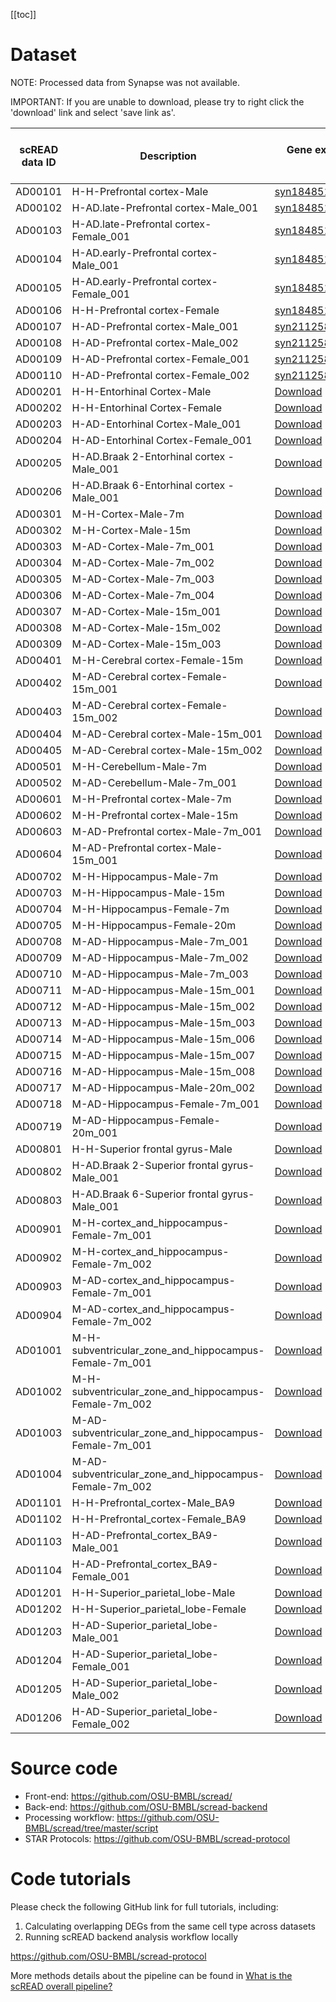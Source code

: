 [[toc]]

# Dataset

NOTE: Processed data from Synapse was not available.

IMPORTANT: If you are unable to download, please try to right click the 'download' link and select 'save link as'.


| scREAD data ID | Description                                            | Gene expression matrix (.txt.gz)                                                                                          | Cell type label (.txt.gz)                                                                   | Processed Seurat object (.rds)                                              |
| -------------- | ------------------------------------------------------ | ------------------------------------------------------------------------------------------------------------------------- | ------------------------------------------------------------------------------------------- | --------------------------------------------------------------------------- |
| AD00101        | H-H-Prefrontal cortex-Male                             | [syn18485175](https://www.synapse.org/#!Synapse:syn18485175);[syn21125841](https://www.synapse.org/#!Synapse:syn21125841) | NA                                                                                          | NA                                                                          |
| AD00102        | H-AD.late-Prefrontal cortex-Male_001                   | [syn18485175](https://www.synapse.org/#!Synapse:syn18485175)                                                              | NA                                                                                          | NA                                                                          |
| AD00103        | H-AD.late-Prefrontal cortex-Female_001                 | [syn18485175](https://www.synapse.org/#!Synapse:syn18485175)                                                              | NA                                                                                          | NA                                                                          |
| AD00104        | H-AD.early-Prefrontal cortex-Male_001                  | [syn18485175](https://www.synapse.org/#!Synapse:syn18485175)                                                              | NA                                                                                          | NA                                                                          |
| AD00105        | H-AD.early-Prefrontal cortex-Female_001                | [syn18485175](https://www.synapse.org/#!Synapse:syn18485175)                                                              | NA                                                                                          | NA                                                                          |
| AD00106        | H-H-Prefrontal cortex-Female                           | [syn18485175](https://www.synapse.org/#!Synapse:syn18485175);[syn21125841](https://www.synapse.org/#!Synapse:syn21125841) | NA                                                                                          | NA                                                                          |
| AD00107        | H-AD-Prefrontal cortex-Male_001                        | [syn21125841](https://www.synapse.org/#!Synapse:syn21125841)                                                              | NA                                                                                          | NA                                                                          |
| AD00108        | H-AD-Prefrontal cortex-Male_002                        | [syn21125841](https://www.synapse.org/#!Synapse:syn21125841)                                                              | NA                                                                                          | NA                                                                          |
| AD00109        | H-AD-Prefrontal cortex-Female_001                      | [syn21125841](https://www.synapse.org/#!Synapse:syn21125841)                                                              | NA                                                                                          | NA                                                                          |
| AD00110        | H-AD-Prefrontal cortex-Female_002                      | [syn21125841](https://www.synapse.org/#!Synapse:syn21125841)                                                              | NA                                                                                          | NA                                                                          |
| AD00201        | H-H-Entorhinal Cortex-Male                             | [Download](https://bmbl.bmi.osumc.edu/downloadFiles/scread/expression/AD00201_expr.txt.gz)                                | [Download](https://bmbl.bmi.osumc.edu/downloadFiles/scread/label/AD00201_cell_label.txt.gz) | [Download](https://bmbl.bmi.osumc.edu/downloadFiles/scread/obj/AD00201.rds) |
| AD00202        | H-H-Entorhinal Cortex-Female                           | [Download](https://bmbl.bmi.osumc.edu/downloadFiles/scread/expression/AD00202_expr.txt.gz)                                | [Download](https://bmbl.bmi.osumc.edu/downloadFiles/scread/label/AD00202_cell_label.txt.gz) | [Download](https://bmbl.bmi.osumc.edu/downloadFiles/scread/obj/AD00202.rds) |
| AD00203        | H-AD-Entorhinal Cortex-Male_001                        | [Download](https://bmbl.bmi.osumc.edu/downloadFiles/scread/expression/AD00203_expr.txt.gz)                                | [Download](https://bmbl.bmi.osumc.edu/downloadFiles/scread/label/AD00203_cell_label.txt.gz) | [Download](https://bmbl.bmi.osumc.edu/downloadFiles/scread/obj/AD00203.rds) |
| AD00204        | H-AD-Entorhinal Cortex-Female_001                      | [Download](https://bmbl.bmi.osumc.edu/downloadFiles/scread/expression/AD00204_expr.txt.gz)                                | [Download](https://bmbl.bmi.osumc.edu/downloadFiles/scread/label/AD00204_cell_label.txt.gz) | [Download](https://bmbl.bmi.osumc.edu/downloadFiles/scread/obj/AD00204.rds) |
| AD00205        | H-AD.Braak 2-Entorhinal cortex -Male_001               | [Download](https://bmbl.bmi.osumc.edu/downloadFiles/scread/expression/AD00205_expr.txt.gz)                                | [Download](https://bmbl.bmi.osumc.edu/downloadFiles/scread/label/AD00205_cell_label.txt.gz) | [Download](https://bmbl.bmi.osumc.edu/downloadFiles/scread/obj/AD00205.rds) |
| AD00206        | H-AD.Braak 6-Entorhinal cortex -Male_001               | [Download](https://bmbl.bmi.osumc.edu/downloadFiles/scread/expression/AD00206_expr.txt.gz)                                | [Download](https://bmbl.bmi.osumc.edu/downloadFiles/scread/label/AD00206_cell_label.txt.gz) | [Download](https://bmbl.bmi.osumc.edu/downloadFiles/scread/obj/AD00206.rds) |
| AD00301        | M-H-Cortex-Male-7m                                     | [Download](https://bmbl.bmi.osumc.edu/downloadFiles/scread/expression/AD00301_expr.txt.gz)                                | [Download](https://bmbl.bmi.osumc.edu/downloadFiles/scread/label/AD00301_cell_label.txt.gz) | [Download](https://bmbl.bmi.osumc.edu/downloadFiles/scread/obj/AD00301.rds) |
| AD00302        | M-H-Cortex-Male-15m                                    | [Download](https://bmbl.bmi.osumc.edu/downloadFiles/scread/expression/AD00302_expr.txt.gz)                                | [Download](https://bmbl.bmi.osumc.edu/downloadFiles/scread/label/AD00302_cell_label.txt.gz) | [Download](https://bmbl.bmi.osumc.edu/downloadFiles/scread/obj/AD00302.rds) |
| AD00303        | M-AD-Cortex-Male-7m_001                                | [Download](https://bmbl.bmi.osumc.edu/downloadFiles/scread/expression/AD00303_expr.txt.gz)                                | [Download](https://bmbl.bmi.osumc.edu/downloadFiles/scread/label/AD00303_cell_label.txt.gz) | [Download](https://bmbl.bmi.osumc.edu/downloadFiles/scread/obj/AD00303.rds) |
| AD00304        | M-AD-Cortex-Male-7m_002                                | [Download](https://bmbl.bmi.osumc.edu/downloadFiles/scread/expression/AD00304_expr.txt.gz)                                | [Download](https://bmbl.bmi.osumc.edu/downloadFiles/scread/label/AD00304_cell_label.txt.gz) | [Download](https://bmbl.bmi.osumc.edu/downloadFiles/scread/obj/AD00304.rds) |
| AD00305        | M-AD-Cortex-Male-7m_003                                | [Download](https://bmbl.bmi.osumc.edu/downloadFiles/scread/expression/AD00305_expr.txt.gz)                                | [Download](https://bmbl.bmi.osumc.edu/downloadFiles/scread/label/AD00305_cell_label.txt.gz) | [Download](https://bmbl.bmi.osumc.edu/downloadFiles/scread/obj/AD00305.rds) |
| AD00306        | M-AD-Cortex-Male-7m_004                                | [Download](https://bmbl.bmi.osumc.edu/downloadFiles/scread/expression/AD00306_expr.txt.gz)                                | [Download](https://bmbl.bmi.osumc.edu/downloadFiles/scread/label/AD00306_cell_label.txt.gz) | [Download](https://bmbl.bmi.osumc.edu/downloadFiles/scread/obj/AD00306.rds) |
| AD00307        | M-AD-Cortex-Male-15m_001                               | [Download](https://bmbl.bmi.osumc.edu/downloadFiles/scread/expression/AD00307_expr.txt.gz)                                | [Download](https://bmbl.bmi.osumc.edu/downloadFiles/scread/label/AD00307_cell_label.txt.gz) | [Download](https://bmbl.bmi.osumc.edu/downloadFiles/scread/obj/AD00307.rds) |
| AD00308        | M-AD-Cortex-Male-15m_002                               | [Download](https://bmbl.bmi.osumc.edu/downloadFiles/scread/expression/AD00308_expr.txt.gz)                                | [Download](https://bmbl.bmi.osumc.edu/downloadFiles/scread/label/AD00308_cell_label.txt.gz) | [Download](https://bmbl.bmi.osumc.edu/downloadFiles/scread/obj/AD00308.rds) |
| AD00309        | M-AD-Cortex-Male-15m_003                               | [Download](https://bmbl.bmi.osumc.edu/downloadFiles/scread/expression/AD00309_expr.txt.gz)                                | [Download](https://bmbl.bmi.osumc.edu/downloadFiles/scread/label/AD00309_cell_label.txt.gz) | [Download](https://bmbl.bmi.osumc.edu/downloadFiles/scread/obj/AD00309.rds) |
| AD00401        | M-H-Cerebral cortex-Female-15m                         | [Download](https://bmbl.bmi.osumc.edu/downloadFiles/scread/expression/AD00401_expr.txt.gz)                                | [Download](https://bmbl.bmi.osumc.edu/downloadFiles/scread/label/AD00401_cell_label.txt.gz) | [Download](https://bmbl.bmi.osumc.edu/downloadFiles/scread/obj/AD00401.rds) |
| AD00402        | M-AD-Cerebral cortex-Female-15m_001                    | [Download](https://bmbl.bmi.osumc.edu/downloadFiles/scread/expression/AD00402_expr.txt.gz)                                | [Download](https://bmbl.bmi.osumc.edu/downloadFiles/scread/label/AD00402_cell_label.txt.gz) | [Download](https://bmbl.bmi.osumc.edu/downloadFiles/scread/obj/AD00402.rds) |
| AD00403        | M-AD-Cerebral cortex-Female-15m_002                    | [Download](https://bmbl.bmi.osumc.edu/downloadFiles/scread/expression/AD00403_expr.txt.gz)                                | [Download](https://bmbl.bmi.osumc.edu/downloadFiles/scread/label/AD00403_cell_label.txt.gz) | [Download](https://bmbl.bmi.osumc.edu/downloadFiles/scread/obj/AD00403.rds) |
| AD00404        | M-AD-Cerebral cortex-Male-15m_001                      | [Download](https://bmbl.bmi.osumc.edu/downloadFiles/scread/expression/AD00404_expr.txt.gz)                                | [Download](https://bmbl.bmi.osumc.edu/downloadFiles/scread/label/AD00404_cell_label.txt.gz) | [Download](https://bmbl.bmi.osumc.edu/downloadFiles/scread/obj/AD00404.rds) |
| AD00405        | M-AD-Cerebral cortex-Male-15m_002                      | [Download](https://bmbl.bmi.osumc.edu/downloadFiles/scread/expression/AD00405_expr.txt.gz)                                | [Download](https://bmbl.bmi.osumc.edu/downloadFiles/scread/label/AD00405_cell_label.txt.gz) | [Download](https://bmbl.bmi.osumc.edu/downloadFiles/scread/obj/AD00405.rds) |
| AD00501        | M-H-Cerebellum-Male-7m                                 | [Download](https://bmbl.bmi.osumc.edu/downloadFiles/scread/expression/AD00501_expr.txt.gz)                                | [Download](https://bmbl.bmi.osumc.edu/downloadFiles/scread/label/AD00501_cell_label.txt.gz) | [Download](https://bmbl.bmi.osumc.edu/downloadFiles/scread/obj/AD00501.rds) |
| AD00502        | M-AD-Cerebellum-Male-7m_001                            | [Download](https://bmbl.bmi.osumc.edu/downloadFiles/scread/expression/AD00502_expr.txt.gz)                                | [Download](https://bmbl.bmi.osumc.edu/downloadFiles/scread/label/AD00502_cell_label.txt.gz) | [Download](https://bmbl.bmi.osumc.edu/downloadFiles/scread/obj/AD00502.rds) |
| AD00601        | M-H-Prefrontal cortex-Male-7m                          | [Download](https://bmbl.bmi.osumc.edu/downloadFiles/scread/expression/AD00601_expr.txt.gz)                                | [Download](https://bmbl.bmi.osumc.edu/downloadFiles/scread/label/AD00601_cell_label.txt.gz) | [Download](https://bmbl.bmi.osumc.edu/downloadFiles/scread/obj/AD00601.rds) |
| AD00602        | M-H-Prefrontal cortex-Male-15m                         | [Download](https://bmbl.bmi.osumc.edu/downloadFiles/scread/expression/AD00602_expr.txt.gz)                                | [Download](https://bmbl.bmi.osumc.edu/downloadFiles/scread/label/AD00602_cell_label.txt.gz) | [Download](https://bmbl.bmi.osumc.edu/downloadFiles/scread/obj/AD00602.rds) |
| AD00603        | M-AD-Prefrontal cortex-Male-7m_001                     | [Download](https://bmbl.bmi.osumc.edu/downloadFiles/scread/expression/AD00603_expr.txt.gz)                                | [Download](https://bmbl.bmi.osumc.edu/downloadFiles/scread/label/AD00603_cell_label.txt.gz) | [Download](https://bmbl.bmi.osumc.edu/downloadFiles/scread/obj/AD00603.rds) |
| AD00604        | M-AD-Prefrontal cortex-Male-15m_001                    | [Download](https://bmbl.bmi.osumc.edu/downloadFiles/scread/expression/AD00604_expr.txt.gz)                                | [Download](https://bmbl.bmi.osumc.edu/downloadFiles/scread/label/AD00604_cell_label.txt.gz) | [Download](https://bmbl.bmi.osumc.edu/downloadFiles/scread/obj/AD00604.rds) |
| AD00702        | M-H-Hippocampus-Male-7m                                | [Download](https://bmbl.bmi.osumc.edu/downloadFiles/scread/expression/AD00702_expr.txt.gz)                                | [Download](https://bmbl.bmi.osumc.edu/downloadFiles/scread/label/AD00702_cell_label.txt.gz) | [Download](https://bmbl.bmi.osumc.edu/downloadFiles/scread/obj/AD00702.rds) |
| AD00703        | M-H-Hippocampus-Male-15m                               | [Download](https://bmbl.bmi.osumc.edu/downloadFiles/scread/expression/AD00703_expr.txt.gz)                                | [Download](https://bmbl.bmi.osumc.edu/downloadFiles/scread/label/AD00703_cell_label.txt.gz) | [Download](https://bmbl.bmi.osumc.edu/downloadFiles/scread/obj/AD00703.rds) |
| AD00704        | M-H-Hippocampus-Female-7m                              | [Download](https://bmbl.bmi.osumc.edu/downloadFiles/scread/expression/AD00704_expr.txt.gz)                                | [Download](https://bmbl.bmi.osumc.edu/downloadFiles/scread/label/AD00704_cell_label.txt.gz) | [Download](https://bmbl.bmi.osumc.edu/downloadFiles/scread/obj/AD00704.rds) |
| AD00705        | M-H-Hippocampus-Female-20m                             | [Download](https://bmbl.bmi.osumc.edu/downloadFiles/scread/expression/AD00705_expr.txt.gz)                                | [Download](https://bmbl.bmi.osumc.edu/downloadFiles/scread/label/AD00705_cell_label.txt.gz) | [Download](https://bmbl.bmi.osumc.edu/downloadFiles/scread/obj/AD00705.rds) |
| AD00708        | M-AD-Hippocampus-Male-7m_001                           | [Download](https://bmbl.bmi.osumc.edu/downloadFiles/scread/expression/AD00708_expr.txt.gz)                                | [Download](https://bmbl.bmi.osumc.edu/downloadFiles/scread/label/AD00708_cell_label.txt.gz) | [Download](https://bmbl.bmi.osumc.edu/downloadFiles/scread/obj/AD00708.rds) |
| AD00709        | M-AD-Hippocampus-Male-7m_002                           | [Download](https://bmbl.bmi.osumc.edu/downloadFiles/scread/expression/AD00709_expr.txt.gz)                                | [Download](https://bmbl.bmi.osumc.edu/downloadFiles/scread/label/AD00709_cell_label.txt.gz) | [Download](https://bmbl.bmi.osumc.edu/downloadFiles/scread/obj/AD00709.rds) |
| AD00710        | M-AD-Hippocampus-Male-7m_003                           | [Download](https://bmbl.bmi.osumc.edu/downloadFiles/scread/expression/AD00710_expr.txt.gz)                                | [Download](https://bmbl.bmi.osumc.edu/downloadFiles/scread/label/AD00710_cell_label.txt.gz) | [Download](https://bmbl.bmi.osumc.edu/downloadFiles/scread/obj/AD00710.rds) |
| AD00711        | M-AD-Hippocampus-Male-15m_001                          | [Download](https://bmbl.bmi.osumc.edu/downloadFiles/scread/expression/AD00711_expr.txt.gz)                                | [Download](https://bmbl.bmi.osumc.edu/downloadFiles/scread/label/AD00711_cell_label.txt.gz) | [Download](https://bmbl.bmi.osumc.edu/downloadFiles/scread/obj/AD00711.rds) |
| AD00712        | M-AD-Hippocampus-Male-15m_002                          | [Download](https://bmbl.bmi.osumc.edu/downloadFiles/scread/expression/AD00712_expr.txt.gz)                                | [Download](https://bmbl.bmi.osumc.edu/downloadFiles/scread/label/AD00712_cell_label.txt.gz) | [Download](https://bmbl.bmi.osumc.edu/downloadFiles/scread/obj/AD00712.rds) |
| AD00713        | M-AD-Hippocampus-Male-15m_003                          | [Download](https://bmbl.bmi.osumc.edu/downloadFiles/scread/expression/AD00713_expr.txt.gz)                                | [Download](https://bmbl.bmi.osumc.edu/downloadFiles/scread/label/AD00713_cell_label.txt.gz) | [Download](https://bmbl.bmi.osumc.edu/downloadFiles/scread/obj/AD00713.rds) |
| AD00714        | M-AD-Hippocampus-Male-15m_006                          | [Download](https://bmbl.bmi.osumc.edu/downloadFiles/scread/expression/AD00714_expr.txt.gz)                                | [Download](https://bmbl.bmi.osumc.edu/downloadFiles/scread/label/AD00714_cell_label.txt.gz) | [Download](https://bmbl.bmi.osumc.edu/downloadFiles/scread/obj/AD00714.rds) |
| AD00715        | M-AD-Hippocampus-Male-15m_007                          | [Download](https://bmbl.bmi.osumc.edu/downloadFiles/scread/expression/AD00715_expr.txt.gz)                                | [Download](https://bmbl.bmi.osumc.edu/downloadFiles/scread/label/AD00715_cell_label.txt.gz) | [Download](https://bmbl.bmi.osumc.edu/downloadFiles/scread/obj/AD00715.rds) |
| AD00716        | M-AD-Hippocampus-Male-15m_008                          | [Download](https://bmbl.bmi.osumc.edu/downloadFiles/scread/expression/AD00716_expr.txt.gz)                                | [Download](https://bmbl.bmi.osumc.edu/downloadFiles/scread/label/AD00716_cell_label.txt.gz) | [Download](https://bmbl.bmi.osumc.edu/downloadFiles/scread/obj/AD00716.rds) |
| AD00717        | M-AD-Hippocampus-Male-20m_002                          | [Download](https://bmbl.bmi.osumc.edu/downloadFiles/scread/expression/AD00717_expr.txt.gz)                                | [Download](https://bmbl.bmi.osumc.edu/downloadFiles/scread/label/AD00717_cell_label.txt.gz) | [Download](https://bmbl.bmi.osumc.edu/downloadFiles/scread/obj/AD00717.rds) |
| AD00718        | M-AD-Hippocampus-Female-7m_001                         | [Download](https://bmbl.bmi.osumc.edu/downloadFiles/scread/expression/AD00718_expr.txt.gz)                                | [Download](https://bmbl.bmi.osumc.edu/downloadFiles/scread/label/AD00718_cell_label.txt.gz) | [Download](https://bmbl.bmi.osumc.edu/downloadFiles/scread/obj/AD00718.rds) |
| AD00719        | M-AD-Hippocampus-Female-20m_001                        | [Download](https://bmbl.bmi.osumc.edu/downloadFiles/scread/expression/AD00719_expr.txt.gz)                                | [Download](https://bmbl.bmi.osumc.edu/downloadFiles/scread/label/AD00719_cell_label.txt.gz) | [Download](https://bmbl.bmi.osumc.edu/downloadFiles/scread/obj/AD00719.rds) |
| AD00801        | H-H-Superior frontal gyrus-Male                        | [Download](https://bmbl.bmi.osumc.edu/downloadFiles/scread/expression/AD00801_expr.txt.gz)                                | [Download](https://bmbl.bmi.osumc.edu/downloadFiles/scread/label/AD00801_cell_label.txt.gz) | [Download](https://bmbl.bmi.osumc.edu/downloadFiles/scread/obj/AD00801.rds) |
| AD00802        | H-AD.Braak 2-Superior frontal gyrus-Male_001           | [Download](https://bmbl.bmi.osumc.edu/downloadFiles/scread/expression/AD00802_expr.txt.gz)                                | [Download](https://bmbl.bmi.osumc.edu/downloadFiles/scread/label/AD00802_cell_label.txt.gz) | [Download](https://bmbl.bmi.osumc.edu/downloadFiles/scread/obj/AD00802.rds) |
| AD00803        | H-AD.Braak 6-Superior frontal gyrus-Male_001           | [Download](https://bmbl.bmi.osumc.edu/downloadFiles/scread/expression/AD00803_expr.txt.gz)                                | [Download](https://bmbl.bmi.osumc.edu/downloadFiles/scread/label/AD00803_cell_label.txt.gz) | [Download](https://bmbl.bmi.osumc.edu/downloadFiles/scread/obj/AD00803.rds) |
| AD00901        | M-H-cortex_and_hippocampus-Female-7m_001               | [Download](https://bmbl.bmi.osumc.edu/downloadFiles/scread/expression/AD00901_expr.txt.gz)                                | [Download](https://bmbl.bmi.osumc.edu/downloadFiles/scread/label/AD00901_cell_label.txt.gz) | [Download](https://bmbl.bmi.osumc.edu/downloadFiles/scread/obj/AD00901.rds) |
| AD00902        | M-H-cortex_and_hippocampus-Female-7m_002               | [Download](https://bmbl.bmi.osumc.edu/downloadFiles/scread/expression/AD00902_expr.txt.gz)                                | [Download](https://bmbl.bmi.osumc.edu/downloadFiles/scread/label/AD00902_cell_label.txt.gz) | [Download](https://bmbl.bmi.osumc.edu/downloadFiles/scread/obj/AD00902.rds) |
| AD00903        | M-AD-cortex_and_hippocampus-Female-7m_001              | [Download](https://bmbl.bmi.osumc.edu/downloadFiles/scread/expression/AD00903_expr.txt.gz)                                | [Download](https://bmbl.bmi.osumc.edu/downloadFiles/scread/label/AD00903_cell_label.txt.gz) | [Download](https://bmbl.bmi.osumc.edu/downloadFiles/scread/obj/AD00903.rds) |
| AD00904        | M-AD-cortex_and_hippocampus-Female-7m_002              | [Download](https://bmbl.bmi.osumc.edu/downloadFiles/scread/expression/AD00904_expr.txt.gz)                                | [Download](https://bmbl.bmi.osumc.edu/downloadFiles/scread/label/AD00904_cell_label.txt.gz) | [Download](https://bmbl.bmi.osumc.edu/downloadFiles/scread/obj/AD00904.rds) |
| AD01001        | M-H-subventricular_zone_and_hippocampus-Female-7m_001  | [Download](https://bmbl.bmi.osumc.edu/downloadFiles/scread/expression/AD01001_expr.txt.gz)                                | [Download](https://bmbl.bmi.osumc.edu/downloadFiles/scread/label/AD01001_cell_label.txt.gz) | [Download](https://bmbl.bmi.osumc.edu/downloadFiles/scread/obj/AD01001.rds) |
| AD01002        | M-H-subventricular_zone_and_hippocampus-Female-7m_002  | [Download](https://bmbl.bmi.osumc.edu/downloadFiles/scread/expression/AD01002_expr.txt.gz)                                | [Download](https://bmbl.bmi.osumc.edu/downloadFiles/scread/label/AD01002_cell_label.txt.gz) | [Download](https://bmbl.bmi.osumc.edu/downloadFiles/scread/obj/AD01002.rds) |
| AD01003        | M-AD-subventricular_zone_and_hippocampus-Female-7m_001 | [Download](https://bmbl.bmi.osumc.edu/downloadFiles/scread/expression/AD01003_expr.txt.gz)                                | [Download](https://bmbl.bmi.osumc.edu/downloadFiles/scread/label/AD01003_cell_label.txt.gz) | [Download](https://bmbl.bmi.osumc.edu/downloadFiles/scread/obj/AD01003.rds) |
| AD01004        | M-AD-subventricular_zone_and_hippocampus-Female-7m_002 | [Download](https://bmbl.bmi.osumc.edu/downloadFiles/scread/expression/AD01004_expr.txt.gz)                                | [Download](https://bmbl.bmi.osumc.edu/downloadFiles/scread/label/AD01004_cell_label.txt.gz) | [Download](https://bmbl.bmi.osumc.edu/downloadFiles/scread/obj/AD01004.rds) |
| AD01101        | H-H-Prefrontal_cortex-Male_BA9                         | [Download](https://bmbl.bmi.osumc.edu/downloadFiles/scread/expression/AD01101_expr.txt.gz)                                | [Download](https://bmbl.bmi.osumc.edu/downloadFiles/scread/label/AD01101_cell_label.txt.gz) | [Download](https://bmbl.bmi.osumc.edu/downloadFiles/scread/obj/AD01101.rds) |
| AD01102        | H-H-Prefrontal_cortex-Female_BA9                       | [Download](https://bmbl.bmi.osumc.edu/downloadFiles/scread/expression/AD01102_expr.txt.gz)                                | [Download](https://bmbl.bmi.osumc.edu/downloadFiles/scread/label/AD01102_cell_label.txt.gz) | [Download](https://bmbl.bmi.osumc.edu/downloadFiles/scread/obj/AD01102.rds) |
| AD01103        | H-AD-Prefrontal_cortex_BA9-Male_001                    | [Download](https://bmbl.bmi.osumc.edu/downloadFiles/scread/expression/AD01103_expr.txt.gz)                                | [Download](https://bmbl.bmi.osumc.edu/downloadFiles/scread/label/AD01103_cell_label.txt.gz) | [Download](https://bmbl.bmi.osumc.edu/downloadFiles/scread/obj/AD01103.rds) |
| AD01104        | H-AD-Prefrontal_cortex_BA9-Female_001                  | [Download](https://bmbl.bmi.osumc.edu/downloadFiles/scread/expression/AD01104_expr.txt.gz)                                | [Download](https://bmbl.bmi.osumc.edu/downloadFiles/scread/label/AD01104_cell_label.txt.gz) | [Download](https://bmbl.bmi.osumc.edu/downloadFiles/scread/obj/AD01104.rds) |
| AD01201        | H-H-Superior_parietal_lobe-Male                        | [Download](https://bmbl.bmi.osumc.edu/downloadFiles/scread/expression/AD01201_expr.txt.gz)                                | [Download](https://bmbl.bmi.osumc.edu/downloadFiles/scread/label/AD01201_cell_label.txt.gz) | [Download](https://bmbl.bmi.osumc.edu/downloadFiles/scread/obj/AD01201.rds) |
| AD01202        | H-H-Superior_parietal_lobe-Female                      | [Download](https://bmbl.bmi.osumc.edu/downloadFiles/scread/expression/AD01202_expr.txt.gz)                                | [Download](https://bmbl.bmi.osumc.edu/downloadFiles/scread/label/AD01202_cell_label.txt.gz) | [Download](https://bmbl.bmi.osumc.edu/downloadFiles/scread/obj/AD01202.rds) |
| AD01203        | H-AD-Superior_parietal_lobe-Male_001                   | [Download](https://bmbl.bmi.osumc.edu/downloadFiles/scread/expression/AD01203_expr.txt.gz)                                | [Download](https://bmbl.bmi.osumc.edu/downloadFiles/scread/label/AD01203_cell_label.txt.gz) | [Download](https://bmbl.bmi.osumc.edu/downloadFiles/scread/obj/AD01203.rds) |
| AD01204        | H-AD-Superior_parietal_lobe-Female_001                 | [Download](https://bmbl.bmi.osumc.edu/downloadFiles/scread/expression/AD01204_expr.txt.gz)                                | [Download](https://bmbl.bmi.osumc.edu/downloadFiles/scread/label/AD01204_cell_label.txt.gz) | [Download](https://bmbl.bmi.osumc.edu/downloadFiles/scread/obj/AD01204.rds) |
| AD01205        | H-AD-Superior_parietal_lobe-Male_002                   | [Download](https://bmbl.bmi.osumc.edu/downloadFiles/scread/expression/AD01205_expr.txt.gz)                                | [Download](https://bmbl.bmi.osumc.edu/downloadFiles/scread/label/AD01205_cell_label.txt.gz) | [Download](https://bmbl.bmi.osumc.edu/downloadFiles/scread/obj/AD01205.rds) |
| AD01206        | H-AD-Superior_parietal_lobe-Female_002                 | [Download](https://bmbl.bmi.osumc.edu/downloadFiles/scread/expression/AD01206_expr.txt.gz)                                | [Download](https://bmbl.bmi.osumc.edu/downloadFiles/scread/label/AD01206_cell_label.txt.gz) | [Download](https://bmbl.bmi.osumc.edu/downloadFiles/scread/obj/AD01206.rds) |

# Source code

- Front-end: https://github.com/OSU-BMBL/scread/
- Back-end: https://github.com/OSU-BMBL/scread-backend
- Processing workflow: https://github.com/OSU-BMBL/scread/tree/master/script
- STAR Protocols: https://github.com/OSU-BMBL/scread-protocol

# Code tutorials

Please check the following GitHub link for full tutorials, including:

1. Calculating overlapping DEGs from the same cell type across datasets
2. Running scREAD backend analysis workflow locally

https://github.com/OSU-BMBL/scread-protocol

More methods details about the pipeline can be found in [What is the scREAD overall pipeline?](https://bmbls.bmi.osumc.edu/scread/help/faq#what-is-the-scread-overall-pipeline%3F)
